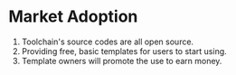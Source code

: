 # Market Adoption

<div class='pt-10'>

1. Toolchain's source codes are all open source.
2. Providing free, basic templates for users to start using.
3. Template owners will promote the use to earn money.

</div>

<style>
li {
@apply
text-xl
p-6
}
</style>